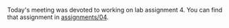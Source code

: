 Today's meeting was devoted to working on lab assignment 4. You can
find that assignment in
[assignments/04](https://github.com/nickrtorres/cecs342-lab/tree/master/assignments/04).
